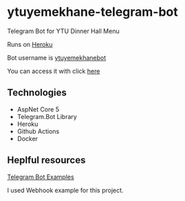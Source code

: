 # ytuyemekhane-telegram-bot
Telegram Bot for YTU Dinner Hall Menu

Runs on [Heroku](https://ytu-yemekhane-telegram-bot.herokuapp.com)

Bot username is [ytuyemekhanebot](https://t.me/ytuyemekhanebot)

You can access it with click [here](https://t.me/ytuyemekhanebot)

## Technologies

* AspNet Core 5
* Telegram.Bot Library
* Heroku 
* Github Actions 
* Docker

## Heplful resources

[Telegram Bot Examples](https://github.com/TelegramBots/Telegram.Bot.Examples)

I used Webhook example for this project.
